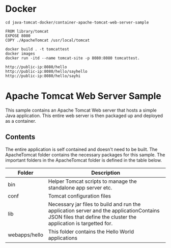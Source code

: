 # Docker
```
cd java-tomcat-docker/container-apache-tomcat-web-server-sample
```
```
FROM library/tomcat
EXPOSE 8080
COPY ./ApacheTomcat /usr/local/tomcat
```
```
docker build . -t tomcattest
docker images
docker run -itd --name tomcat-site -p 8080:8080 tomcattest.
```
```
http://public-ip:8080/hello
http://public-ip:8080/hello/sayhello
http://public-ip:8080/hello/sayhi
```

# Apache Tomcat Web Server Sample

This sample contains an Apache Tomcat Web server that hosts a simple Java application. This entire web server is then packaged up and deployed as a container.

## Contents 

The entire application is self contained and doesn't need to be built. The ApacheTomcat folder contains the necessary packages for this sample. The important folders in the ApacheTomcat folder is defined in the table below. 

Folder | Description |
--- | --- |
bin | Helper Tomcat scripts to manage the standalone app server etc. |
conf | Tomcat configuration files |
lib | Necessary jar files to build and run the application server and the applicationContains JSON files that define the cluster the application is targetted for.|
webapps/hello | This folder contains the Hello World applications | 
